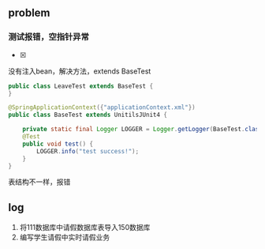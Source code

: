 ## problem

### 测试报错，空指针异常

- [x] 

没有注入bean，解决方法，extends BaseTest

```java
public class LeaveTest extends BaseTest {
}
```

```java
@SpringApplicationContext({"applicationContext.xml"})
public class BaseTest extends UnitilsJUnit4 {

    private static final Logger LOGGER = Logger.getLogger(BaseTest.class);
    @Test
    public void test() {
        LOGGER.info("test success!");
    }
}
```

表结构不一样，报错

## log

1. 将111数据库中请假数据库表导入150数据库
2. 编写学生请假中实时请假业务

